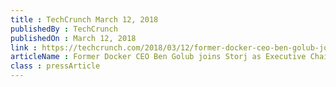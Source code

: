 ```yaml
---
title : TechCrunch March 12, 2018
publishedBy : TechCrunch
publishedOn : March 12, 2018
link : https://techcrunch.com/2018/03/12/former-docker-ceo-ben-golub-joins-storj-as-executive-chairman-and-interim-ceo
articleName : ​Former Docker CEO Ben Golub joins Storj as Executive Chairman and interim CEO
class : pressArticle
---
```

